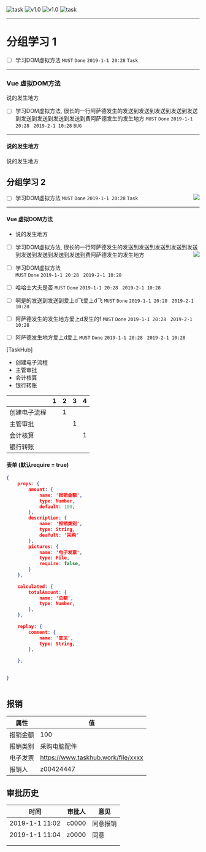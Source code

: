 ![task](https://img.shields.io/badge/type-task-yellow.svg) ![v1.0](https://img.shields.io/badge/version-1.0-green.svg) ![v1.0](https://img.shields.io/badge/state-done-blue.svg) ![task](https://img.shields.io/badge/type-task-yellow.svg)

------------------





# 分组学习 1 

- [ ] 学习DOM虚拟方法 `MUST` `Done` `2019-1-1 20:28` `Task`
---
### Vue 虚拟DOM方法
说的发生地方








- [ ] 学习DOM虚拟方法, 很长的一行阿萨德发生的发送到发送到发送到发送到发送到发送到发送到发送到发送到费阿萨德发生的发生地方 `MUST` `Done` `2019-1-1 20:28` ` 2019-2-1 10:28` `BUG`


---





#### 说的发生地方

说的发生地方






## 分组学习 2

- [ ] 学习DOM虚拟方法 `MUST` `Done` `2019-1-1 20:28` `Task` <img align="right" src="https://img.shields.io/badge/type-task-yellow.svg"/>
---
#### Vue 虚拟DOM方法

- 说的发生地方







- [ ] 学习DOM虚拟方法, 很长的一行阿萨德发生的发送到发送到发送到发送到发送到发送到发送到发送到发送到费阿萨德发生的发生地方 <img align="right" src="https://img.shields.io/badge/type-task-yellow.svg"/>
- [ ] 学习DOM虚拟方法   
`MUST` `Done` `2019-1-1 20:28` ` 2019-2-1 10:28`
- [ ] 哈哈士大夫是否 `MUST` `Done` `2019-1-1 20:28` ` 2019-2-1 10:28`    
- [ ] 啊是的发送到发送到爱上d飞爱上d飞 `MUST` `Done` `2019-1-1 20:28` ` 2019-2-1 10:28`    
- [ ] 阿萨德发生的发生地方爱上d发生的f `MUST` `Done` `2019-1-1 20:28` ` 2019-2-1 10:28`    
- [ ] 阿萨德发生地方爱上d爱上 `MUST` `Done` `2019-1-1 20:28` ` 2019-2-1 10:28`    






[TaskHub] 

* 创建电子流程
* 主管审批
* 会计核算
* 银行转账



|              |  1   |  2   |  3   |  4   |
| ------------ | :--: | :--: | :--: | :--: |
| 创建电子流程 |      |  1   |      |      |
| 主管审批     |      |      |  1   |      |
| 会计核算     |      |      |      |  1   |
| 银行转账     |      |      |      |      |



#### 表单 (默认require = true)

```json
{
    props: {
        amount: {
            name: '报销金额',
            type: Number,
            default: 100,
        },
        description: {
            name: '报销类别',
            type: String,
            deafult: '采购'
        },
        pictures: {
            name: '电子发票',
            type: File,
            require: false,
        }
    },
    
    calculated: {
        totalAmount: {
            name: '总额',
            type: Number,
        },
    },
    
    replay: {
        comment: {
            name: '意见',
            type: String,
        },
        
    },
    
    
}



```



## 报销

| 属性     | 值                                 |
| -------- | ---------------------------------- |
| 报销金额 | 100                                |
| 报销类别 | 采购电脑配件                       |
| 电子发票 | https://www.taskhub.work/file/xxxx |
| 报销人   | z00424447                          |



## 审批历史

| 时间           | 审批人 | 意见     |
| -------------- | ------ | -------- |
| 2019-1-1 11:02 | c0000  | 同意报销 |
| 2019-1-1 11:04 | z0000  | 同意     |
|                |        |          |
|                |        |          |





